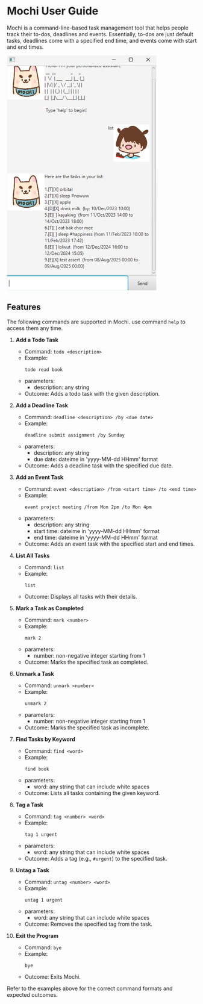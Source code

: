 # Mochi User Guide

Mochi is a command-line-based task management tool that helps people track their to-dos, 
deadlines and events. Essentially, to-dos are just default tasks, deadlines come with
a specified end time, and events come with start and end times.

![UI Image](Ui.png "Mochi App")

## Features

The following commands are supported in Mochi. use command `help` to access them any time.

1. **Add a Todo Task**

   - Command: `todo <description>`
   - Example:
     ```
     todo read book
     ```
   - parameters:
     - description: any string
   - Outcome: Adds a todo task with the given description.

2. **Add a Deadline Task**

   - Command: `deadline <description> /by <due date>`
   - Example:
     ```
     deadline submit assignment /by Sunday
     ```
   - parameters:
     - description: any string
     - due date: dateime in 'yyyy-MM-dd HHmm' format
   - Outcome: Adds a deadline task with the specified due date.

3. **Add an Event Task**

   - Command: `event <description> /from <start time> /to <end time>`
   - Example:
     ```
     event project meeting /from Mon 2pm /to Mon 4pm
     ```
   - parameters:
     - description: any string
     - start time: dateime in 'yyyy-MM-dd HHmm' format
     - end time: dateime in 'yyyy-MM-dd HHmm' format
   - Outcome: Adds an event task with the specified start and end times.

4. **List All Tasks**

   - Command: `list`
   - Example:
     ```
     list
     ```
   - Outcome: Displays all tasks with their details.

5. **Mark a Task as Completed**

   - Command: `mark <number>`
   - Example:
     ```
     mark 2
     ```
   - parameters:
       - number: non-negative integer starting from 1
   - Outcome: Marks the specified task as completed.

6. **Unmark a Task**

   - Command: `unmark <number>`
   - Example:
     ```
     unmark 2
     ```
   - parameters:
       - number: non-negative integer starting from 1
   - Outcome: Marks the specified task as incomplete.

7. **Find Tasks by Keyword**

   - Command: `find <word>`
   - Example:
     ```
     find book
     ```
   - parameters:
       - word: any string that can include white spaces
   - Outcome: Lists all tasks containing the given keyword.

8. **Tag a Task**

   - Command: `tag <number> <word>`
   - Example:
     ```
     tag 1 urgent
     ```
   - parameters:
     - word: any string that can include white spaces
   - Outcome: Adds a tag (e.g., `#urgent`) to the specified task.

9. **Untag a Task**

   - Command: `untag <number> <word>`
   - Example:
     ```
     untag 1 urgent
     ```
   - parameters:
       - word: any string that can include white spaces
   - Outcome: Removes the specified tag from the task.

10. **Exit the Program**
    - Command: `bye`
    - Example:
      ```
      bye
      ```
    - Outcome: Exits Mochi.

Refer to the examples above for the correct command formats and expected outcomes.

